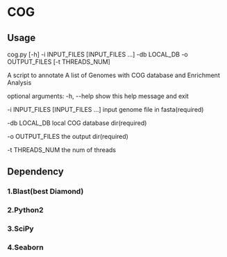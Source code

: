 # COG

## Usage 
cog.py [-h] -i INPUT_FILES [INPUT_FILES ...] -db LOCAL_DB -o
              OUTPUT_FILES [-t THREADS_NUM]

A script to annotate A list of Genomes with COG database and Enrichment Analysis

optional arguments:
  -h, --help  show this help message and exit
  
  -i INPUT_FILES [INPUT_FILES ...]  input genome file in fasta(required) 
  
  -db LOCAL_DB  local COG database dir(required)
  
  -o OUTPUT_FILES the output dir(required)
  
  -t THREADS_NUM  the num of threads

## Dependency

### 1.Blast(best Diamond)
### 2.Python2
### 3.SciPy
### 4.Seaborn
